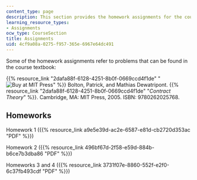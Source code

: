 ```yaml
---
content_type: page
description: This section provides the homework assignments for the course.
learning_resource_types:
- Assignments
ocw_type: CourseSection
title: Assignments
uid: 4cf9a08a-0275-f957-365e-6967e64dc491
---
```


Some of the homework assignments refer to problems that can be found in the course textbook:

{{% resource_link "2dafa88f-6128-4251-8b0f-0669ccd4f1de" "![Buy at MIT Press](/images/mp_logo.gif)" %}} Bolton, Patrick, and Mathias Dewatripont. {{% resource_link "2dafa88f-6128-4251-8b0f-0669ccd4f1de" "_Contract Theory_" %}}. Cambridge, MA: MIT Press, 2005. ISBN: 9780262025768.

Homeworks
---------

Homework 1 ({{% resource_link a9e5e39d-ac2e-6587-e81d-cb2720d353ac "PDF" %}})

Homework 2 ({{% resource_link 496bf67d-2f58-e59d-884b-b6ce7b3dba86 "PDF" %}})

Homeworks 3 and 4 ({{% resource_link 3731f07e-8860-552f-e2f0-6c37fb493cdf "PDF" %}})